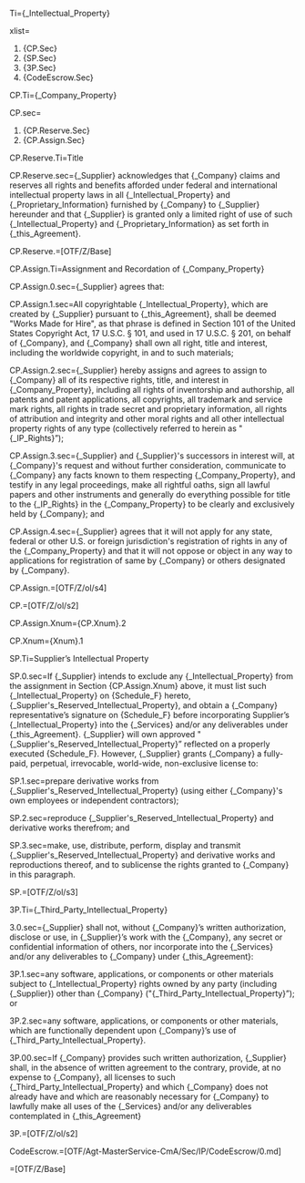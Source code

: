 Ti={_Intellectual_Property}

xlist=<ol><li>{CP.Sec}</li><li>{SP.Sec}</li><li>{3P.Sec}</li><li>{CodeEscrow.Sec}</li></ol>

CP.Ti={_Company_Property}

CP.sec=<ol><li>{CP.Reserve.Sec}</li><li>{CP.Assign.Sec}</li></ol>

CP.Reserve.Ti=Title

CP.Reserve.sec={_Supplier} acknowledges that {_Company} claims and reserves all rights and benefits afforded under federal and international intellectual property laws in all {_Intellectual_Property} and {_Proprietary_Information} furnished by {_Company} to {_Supplier} hereunder and that {_Supplier} is granted only a limited right of use of such {_Intellectual_Property} and {_Proprietary_Information} as set forth in {_this_Agreement}.

CP.Reserve.=[OTF/Z/Base]


CP.Assign.Ti=Assignment and Recordation of {_Company_Property}

CP.Assign.0.sec={_Supplier} agrees that:

CP.Assign.1.sec=All copyrightable {_Intellectual_Property}, which are created by {_Supplier} pursuant to {_this_Agreement}, shall be deemed "Works Made for Hire", as that phrase is defined in Section 101 of the United States Copyright Act, 17 U.S.C. § 101, and used in 17 U.S.C. § 201, on behalf of {_Company}, and {_Company} shall own all right, title and interest, including the worldwide copyright, in and to such materials;

CP.Assign.2.sec={_Supplier} hereby assigns and agrees to assign to {_Company} all of its respective rights, title, and interest in {_Company_Property}, including all rights of inventorship and authorship, all patents and patent applications, all copyrights, all trademark and service mark rights, all rights in trade secret and proprietary information, all rights of attribution and integrity and other moral rights and all other intellectual property rights of any type (collectively referred to herein as "{_IP_Rights}”);

CP.Assign.3.sec={_Supplier} and {_Supplier}'s successors in interest will, at {_Company}'s request and without further consideration, communicate to {_Company} any facts known to them respecting {_Company_Property}, and testify in any legal proceedings, make all rightful oaths, sign all lawful papers and other instruments and generally do everything possible for title to the {_IP_Rights} in the {_Company_Property} to be clearly and exclusively held by {_Company}; and

CP.Assign.4.sec={_Supplier} agrees that it will not apply for any state, federal or other U.S. or foreign jurisdiction's registration of rights in any of the {_Company_Property} and that it will not oppose or object in any way to applications for registration of same by {_Company} or others designated by {_Company}.

CP.Assign.=[OTF/Z/ol/s4]

CP.=[OTF/Z/ol/s2]

CP.Assign.Xnum={CP.Xnum}.2

CP.Xnum={Xnum}.1


SP.Ti=Supplier’s Intellectual Property

SP.0.sec=If {_Supplier} intends to exclude any {_Intellectual_Property} from the assignment in Section {CP.Assign.Xnum} above, it must list such {_Intellectual_Property} on {Schedule_F} hereto, {_Supplier's_Reserved_Intellectual_Property}, and obtain a {_Company} representative’s signature on {Schedule_F} before incorporating Supplier’s {_Intellectual_Property} into the {_Services} and/or any deliverables under {_this_Agreement}. {_Supplier} will own approved "{_Supplier's_Reserved_Intellectual_Property}” reflected on a properly executed {Schedule_F}. However, {_Supplier} grants {_Company} a fully-paid, perpetual, irrevocable, world-wide, non-exclusive license to: 

SP.1.sec=prepare derivative works from {_Supplier's_Reserved_Intellectual_Property} (using either {_Company}'s own employees or independent contractors);

SP.2.sec=reproduce {_Supplier's_Reserved_Intellectual_Property} and derivative works therefrom; and

SP.3.sec=make, use, distribute, perform, display and transmit {_Supplier's_Reserved_Intellectual_Property} and derivative works and reproductions thereof, and to sublicense the rights granted to {_Company} in this paragraph.

SP.=[OTF/Z/ol/s3]


3P.Ti={_Third_Party_Intellectual_Property}

3.0.sec={_Supplier} shall not, without {_Company}’s written authorization, disclose or use, in {_Supplier}’s work with the {_Company}, any secret or confidential information of others, nor incorporate into the {_Services} and/or any deliverables to {_Company} under {_this_Agreement}:

3P.1.sec=any software, applications, or components or other materials subject to {_Intellectual_Property} rights owned by any party (including {_Supplier}) other than {_Company} ("{_Third_Party_Intellectual_Property}”); or

3P.2.sec=any software, applications, or components or other materials, which are functionally dependent upon {_Company}’s use of {_Third_Party_Intellectual_Property}.

3P.00.sec=If {_Company} provides such written authorization, {_Supplier} shall, in the absence of written agreement to the contrary, provide, at no expense to {_Company}, all licenses to such {_Third_Party_Intellectual_Property} and which {_Company} does not already have and which are reasonably necessary for {_Company} to lawfully make all uses of the {_Services} and/or any deliverables contemplated in {_this_Agreement}

3P.=[OTF/Z/ol/s2]

CodeEscrow.=[OTF/Agt-MasterService-CmA/Sec/IP/CodeEscrow/0.md]

=[OTF/Z/Base]
